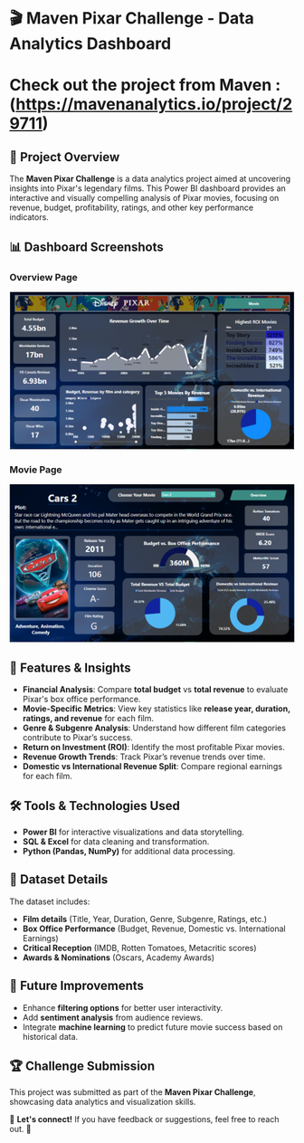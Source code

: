 # 🎬 Maven Pixar Challenge - Data Analytics Dashboard
# Check out the project from Maven : (https://mavenanalytics.io/project/29711)

## 📌 Project Overview
The **Maven Pixar Challenge** is a data analytics project aimed at uncovering insights into Pixar's legendary films. This Power BI dashboard provides an interactive and visually compelling analysis of Pixar movies, focusing on revenue, budget, profitability, ratings, and other key performance indicators.

## 📊 Dashboard Screenshots
### Overview Page
![Overview Dashboard](https://github.com/ontu001/maven-pixar-challange/blob/main/files/Dashboard/Overview.PNG)

### Movie Page
![Movie Dashboard](https://github.com/ontu001/maven-pixar-challange/blob/main/files/Dashboard/Movie.PNG)

## 🚀 Features & Insights
- **Financial Analysis**: Compare **total budget** vs **total revenue** to evaluate Pixar's box office performance.
- **Movie-Specific Metrics**: View key statistics like **release year, duration, ratings, and revenue** for each film.
- **Genre & Subgenre Analysis**: Understand how different film categories contribute to Pixar’s success.
- **Return on Investment (ROI)**: Identify the most profitable Pixar movies.
- **Revenue Growth Trends**: Track Pixar’s revenue trends over time.
- **Domestic vs International Revenue Split**: Compare regional earnings for each film.

## 🛠️ Tools & Technologies Used
- **Power BI** for interactive visualizations and data storytelling.
- **SQL & Excel** for data cleaning and transformation.
- **Python (Pandas, NumPy)** for additional data processing.

## 📂 Dataset Details
The dataset includes:
- **Film details** (Title, Year, Duration, Genre, Subgenre, Ratings, etc.)
- **Box Office Performance** (Budget, Revenue, Domestic vs. International Earnings)
- **Critical Reception** (IMDB, Rotten Tomatoes, Metacritic scores)
- **Awards & Nominations** (Oscars, Academy Awards)

## 🎯 Future Improvements
- Enhance **filtering options** for better user interactivity.
- Add **sentiment analysis** from audience reviews.
- Integrate **machine learning** to predict future movie success based on historical data.

## 🏆 Challenge Submission
This project was submitted as part of the **Maven Pixar Challenge**, showcasing data analytics and visualization skills.


📢 **Let's connect!** If you have feedback or suggestions, feel free to reach out. 🚀

